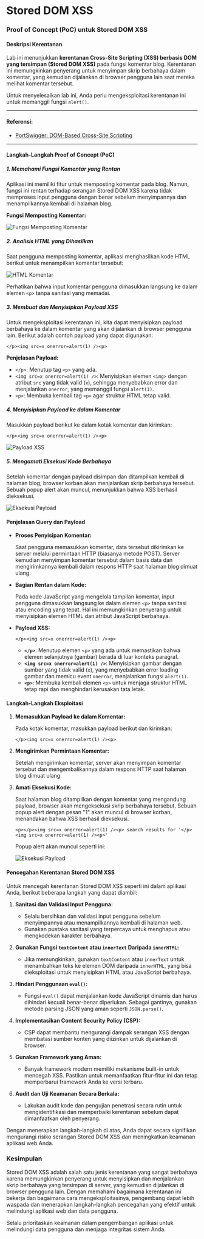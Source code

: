 
# Stored DOM XSS
### Proof of Concept (PoC) untuk Stored DOM XSS

#### Deskripsi Kerentanan

Lab ini menunjukkan **kerentanan Cross-Site Scripting (XSS) berbasis DOM yang tersimpan (Stored DOM XSS)** pada fungsi komentar blog. Kerentanan ini memungkinkan penyerang untuk menyimpan skrip berbahaya dalam komentar, yang kemudian dijalankan di browser pengguna lain saat mereka melihat komentar tersebut.

Untuk menyelesaikan lab ini, Anda perlu mengeksploitasi kerentanan ini untuk memanggil fungsi `alert()`.

---------------------------------------------

#### Referensi:

- [PortSwigger: DOM-Based Cross-Site Scripting](https://portswigger.net/web-security/cross-site-scripting/dom-based)

---------------------------------------------

#### Langkah-Langkah Proof of Concept (PoC)

##### 1. Memahami Fungsi Komentar yang Rentan

Aplikasi ini memiliki fitur untuk memposting komentar pada blog. Namun, fungsi ini rentan terhadap serangan Stored DOM XSS karena tidak memproses input pengguna dengan benar sebelum menyimpannya dan menampilkannya kembali di halaman blog.

**Fungsi Memposting Komentar:**

![Fungsi Memposting Komentar](images/Stored%20DOM%20XSS/1.png)

##### 2. Analisis HTML yang Dihasilkan

Saat pengguna memposting komentar, aplikasi menghasilkan kode HTML berikut untuk menampilkan komentar tersebut:

![HTML Komentar](images/Stored%20DOM%20XSS/2.png)

Perhatikan bahwa input komentar pengguna dimasukkan langsung ke dalam elemen `<p>` tanpa sanitasi yang memadai.

##### 3. Membuat dan Menyisipkan Payload XSS

Untuk mengeksploitasi kerentanan ini, kita dapat menyisipkan payload berbahaya ke dalam komentar yang akan dijalankan di browser pengguna lain. Berikut adalah contoh payload yang dapat digunakan:

```
</p><img src=x onerror=alert(1) /><p>
```

**Penjelasan Payload:**

- `</p>`: Menutup tag `<p>` yang ada.
- `<img src=x onerror=alert(1) />`: Menyisipkan elemen `<img>` dengan atribut `src` yang tidak valid (`x`), sehingga menyebabkan error dan menjalankan `onerror`, yang memanggil fungsi `alert(1)`.
- `<p>`: Membuka kembali tag `<p>` agar struktur HTML tetap valid.

##### 4. Menyisipkan Payload ke dalam Komentar

Masukkan payload berikut ke dalam kotak komentar dan kirimkan:

```
</p><img src=x onerror=alert(1) /><p>
```

![Payload XSS](images/Stored%20DOM%20XSS/3.png)

##### 5. Mengamati Eksekusi Kode Berbahaya

Setelah komentar dengan payload disimpan dan ditampilkan kembali di halaman blog, browser korban akan menjalankan skrip berbahaya tersebut. Sebuah popup alert akan muncul, menunjukkan bahwa XSS berhasil dieksekusi.

![Eksekusi Payload](images/Stored%20DOM%20XSS/4.png)

#### Penjelasan Query dan Payload

- **Proses Penyisipan Komentar:**

  Saat pengguna memasukkan komentar, data tersebut dikirimkan ke server melalui permintaan HTTP (biasanya metode POST). Server kemudian menyimpan komentar tersebut dalam basis data dan mengirimkannya kembali dalam respons HTTP saat halaman blog dimuat ulang.

- **Bagian Rentan dalam Kode:**

  Pada kode JavaScript yang mengelola tampilan komentar, input pengguna dimasukkan langsung ke dalam elemen `<p>` tanpa sanitasi atau encoding yang tepat. Hal ini memungkinkan penyerang untuk menyisipkan elemen HTML dan atribut JavaScript berbahaya.

- **Payload XSS:**

  ```
  </p><img src=x onerror=alert(1) /><p>
  ```

  - **`</p>`**: Menutup elemen `<p>` yang ada untuk memastikan bahwa elemen selanjutnya (gambar) berada di luar konteks paragraf.
  - **`<img src=x onerror=alert(1) />`**: Menyisipkan gambar dengan sumber yang tidak valid (`x`), yang menyebabkan error loading gambar dan memicu event `onerror`, menjalankan fungsi `alert(1)`.
  - **`<p>`**: Membuka kembali elemen `<p>` untuk menjaga struktur HTML tetap rapi dan menghindari kerusakan tata letak.

#### Langkah-Langkah Eksploitasi

1. **Memasukkan Payload ke dalam Komentar:**

   Pada kotak komentar, masukkan payload berikut dan kirimkan:

   ```
   </p><img src=x onerror=alert(1) /><p>
   ```

2. **Mengirimkan Permintaan Komentar:**

   Setelah mengirimkan komentar, server akan menyimpan komentar tersebut dan mengembalikannya dalam respons HTTP saat halaman blog dimuat ulang.

3. **Amati Eksekusi Kode:**

   Saat halaman blog ditampilkan dengan komentar yang mengandung payload, browser akan mengeksekusi skrip berbahaya tersebut. Sebuah popup alert dengan pesan "1" akan muncul di browser korban, menandakan bahwa XSS berhasil dieksekusi.

   ```
   <p></p><img src=x onerror=alert(1) /><p> search results for '</p><img src=x onerror=alert(1) /><p>'
   ```

   Popup alert akan muncul seperti ini:

   ![Eksekusi Payload](images/Stored%20DOM%20XSS/4.png)

#### Pencegahan Kerentanan Stored DOM XSS

Untuk mencegah kerentanan Stored DOM XSS seperti ini dalam aplikasi Anda, berikut beberapa langkah yang dapat diambil:

1. **Sanitasi dan Validasi Input Pengguna:**
   - Selalu bersihkan dan validasi input pengguna sebelum menyimpannya atau menampilkannya kembali di halaman web.
   - Gunakan pustaka sanitasi yang terpercaya untuk menghapus atau mengkodekan karakter berbahaya.

2. **Gunakan Fungsi `textContent` atau `innerText` Daripada `innerHTML`:**
   - Jika memungkinkan, gunakan `textContent` atau `innerText` untuk menambahkan teks ke elemen DOM daripada `innerHTML`, yang bisa dieksploitasi untuk menyisipkan HTML atau JavaScript berbahaya.

3. **Hindari Penggunaan `eval()`:**
   - Fungsi `eval()` dapat menjalankan kode JavaScript dinamis dan harus dihindari kecuali benar-benar diperlukan. Sebagai gantinya, gunakan metode parsing JSON yang aman seperti `JSON.parse()`.

4. **Implementasikan Content Security Policy (CSP):**
   - CSP dapat membantu mengurangi dampak serangan XSS dengan membatasi sumber konten yang diizinkan untuk dijalankan di browser.

5. **Gunakan Framework yang Aman:**
   - Banyak framework modern memiliki mekanisme built-in untuk mencegah XSS. Pastikan untuk memanfaatkan fitur-fitur ini dan tetap memperbarui framework Anda ke versi terbaru.

6. **Audit dan Uji Keamanan Secara Berkala:**
   - Lakukan audit kode dan pengujian penetrasi secara rutin untuk mengidentifikasi dan memperbaiki kerentanan sebelum dapat dimanfaatkan oleh penyerang.

Dengan menerapkan langkah-langkah di atas, Anda dapat secara signifikan mengurangi risiko serangan Stored DOM XSS dan meningkatkan keamanan aplikasi web Anda.

### Kesimpulan

Stored DOM XSS adalah salah satu jenis kerentanan yang sangat berbahaya karena memungkinkan penyerang untuk menyisipkan dan menjalankan skrip berbahaya yang tersimpan di server, yang kemudian dijalankan di browser pengguna lain. Dengan memahami bagaimana kerentanan ini bekerja dan bagaimana cara mengeksploitasinya, pengembang dapat lebih waspada dan menerapkan langkah-langkah pencegahan yang efektif untuk melindungi aplikasi web dan data pengguna.

Selalu prioritaskan keamanan dalam pengembangan aplikasi untuk melindungi data pengguna dan menjaga integritas sistem Anda.

